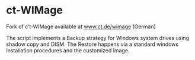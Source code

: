 # ct-WIMage
Fork of c’t-WIMage available at www.ct.de/wimage (German)

The script implements a Backup strategy for Windows system drives using shadow copy and DISM. The Restore happens via a standard windows installation procedures and the customized image.
